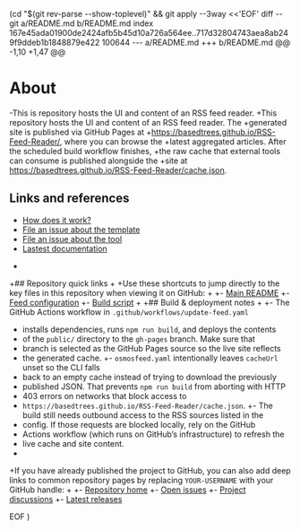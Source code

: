  (cd "$(git rev-parse --show-toplevel)" && git apply --3way <<'EOF' 
diff --git a/README.md b/README.md
index 167e45ada01900de2424afb5b45d10a726a564ee..717d32804743aea8ab249f9ddeb1b1848879e422 100644
--- a/README.md
+++ b/README.md
@@ -1,10 +1,47 @@
 # About
 
-This is repository hosts the UI and content of an RSS feed reader.
+This repository hosts the UI and content of an RSS feed reader. The
+generated site is published via GitHub Pages at
+https://basedtrees.github.io/RSS-Feed-Reader/, where you can browse the
+latest aggregated articles. After the scheduled build workflow finishes,
+the raw cache that external tools can consume is published alongside the
+site at https://basedtrees.github.io/RSS-Feed-Reader/cache.json.
 
 ## Links and references
 
 - [How does it work?](https://github.com/osmoscraft/osmosfeed#osmosfeed)
 - [File an issue about the template](https://github.com/osmoscraft/osmosfeed-template)
 - [File an issue about the tool](https://github.com/osmoscraft/osmosfeed)
 - [Lastest documentation](https://github.com/osmoscraft/osmosfeed)
+
+## Repository quick links
+
+Use these shortcuts to jump directly to the key files in this repository when viewing it on GitHub:
+
+- [Main README](./README.md)
+- [Feed configuration](./osmosfeed.yaml)
+- [Build script](./package.json)
+
+## Build & deployment notes
+
+- The GitHub Actions workflow in `.github/workflows/update-feed.yaml`
+  installs dependencies, runs `npm run build`, and deploys the contents
+  of the `public/` directory to the `gh-pages` branch. Make sure that
+  branch is selected as the GitHub Pages source so the live site reflects
+  the generated cache.
+- `osmosfeed.yaml` intentionally leaves `cacheUrl` unset so the CLI falls
+  back to an empty cache instead of trying to download the previously
+  published JSON. That prevents `npm run build` from aborting with HTTP
+  403 errors on networks that block access to
+  `https://basedtrees.github.io/RSS-Feed-Reader/cache.json`.
+- The build still needs outbound access to the RSS sources listed in the
+  config. If those requests are blocked locally, rely on the GitHub
+  Actions workflow (which runs on GitHub’s infrastructure) to refresh the
+  live cache and site content.
+
+If you have already published the project to GitHub, you can also add deep links to common repository pages by replacing `YOUR-USERNAME` with your GitHub handle:
+
+- [Repository home](https://github.com/YOUR-USERNAME/RSS-Feed-Reader)
+- [Open issues](https://github.com/YOUR-USERNAME/RSS-Feed-Reader/issues)
+- [Project discussions](https://github.com/YOUR-USERNAME/RSS-Feed-Reader/discussions)
+- [Latest releases](https://github.com/YOUR-USERNAME/RSS-Feed-Reader/releases)
 
EOF
)
